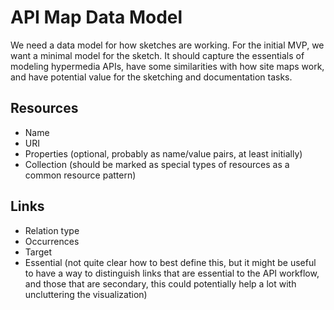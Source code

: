 # API Map Data Model

We need a data model for how sketches are working. For the initial MVP, we want a minimal model for the sketch. It should capture the essentials of modeling hypermedia APIs, have some similarities with how site maps work, and have potential value for the sketching and documentation tasks.

## Resources

* Name
* URI
* Properties (optional, probably as name/value pairs, at least initially)
* Collection (should be marked as special types of resources as a common resource pattern)

## Links

* Relation type
* Occurrences
* Target
* Essential (not quite clear how to best define this, but it might be useful to have a way to distinguish links that are essential to the API workflow, and those that are secondary, this could potentially help a lot with uncluttering the visualization)
